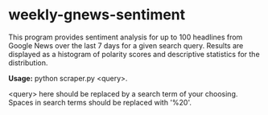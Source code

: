 # weekly-gnews-sentiment

This program provides sentiment analysis for up to 100 headlines from Google News over
the last 7 days for a given search query. Results are displayed as a histogram of polarity
scores and descriptive statistics for the distribution.

**Usage:** python scraper.py \<query\>.


\<query\> here should be replaced by a search term of your choosing. Spaces in search terms
should be replaced with '%20'.
